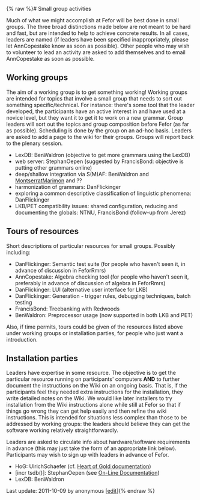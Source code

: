 {% raw %}# Small group activities

Much of what we might accomplish at Fefor will be best done in small
groups. The three broad distinctions made below are not meant to be hard
and fast, but are intended to help to achieve concrete results. In all
cases, leaders are named (if leaders have been specified
inappropriately, please let AnnCopestake know as soon as
possible). Other people who may wish to volunteer to lead an activity
are asked to add themselves and to email AnnCopestake as
soon as possible.

## Working groups

The aim of a working group is to get something working! Working groups
are intended for topics that involve a small group that needs to sort
out something specific/technical. For instance: there's some tool that
the leader developed, the participants have an active interest in and
have used at a novice level, but they want it to get it to work on a new
grammar. Group leaders will sort out the topics and group composition
before Fefor (as far as possible). Scheduling is done by the group on an
ad-hoc basis. Leaders are asked to add a page to the wiki for their
groups. Groups will report back to the plenary session.

- LexDB: BenWaldron (objective to get more grammars
using the LexDB)
- web server: StephanOepen (suggested by
FrancisBond: objective is putting other grammars
online)
- deep/shallow integration via S(M)AF: BenWaldron and
[MontserratMarimon](/MontserratMarimon) and ??
- harmonization of grammars: DanFlickinger
- exploring a common descriptive classification of linguistic
phenomena: DanFlickinger
- LKB/PET compatibility issues: shared configuration, reducing and
documenting the globals: NTNU, FrancisBond (follow-up
from Jerez)

## Tours of resources

Short descriptions of particular resources for small groups. Possibly
including:

- DanFlickinger: Semantic test suite (for people who
haven't seen it, in advance of discussion in FeforRmrs)
- AnnCopestake: Algebra checking tool (for people who
haven't seen it, preferably in advance of discussion of algebra in
FeforRmrs)
- DanFlickinger: LUI (alternative user interface for
LKB)
- DanFlickinger: Generation - trigger rules,
debugging techniques, batch testing
- FrancisBond: Treebanking with Redwoods
- BenWaldron: Preprocessor usage (now supported in both
LKB and PET)

Also, if time permits, tours could be given of the resources listed
above under working groups or installation parties, for people who just
want a introduction.

## Installation parties

Leaders have expertise in some resource. The objective is to get the
particular resource running on participants' computers **AND** to
further document the instructions on the Wiki on an ongoing basis. That
is, if the participants feel they needed extra instructions for the
installation, they write detailed notes on the Wiki. We would like later
installers to try installation from the Wiki instructions alone while
still at Fefor so that if things go wrong they can get help easily and
then refine the wiki instructions. This is intended for situations less
complex than those to be addressed by working groups: the leaders should
believe they can get the software working relatively straightforwardly.

Leaders are asked to circulate info about hardware/software requirements
in advance (this may just take the form of an appropriate link below).
Participants may wish to sign up with leaders in advance of Fefor.

- HoG: UlrichSchaefer (cf. [Heart of Gold
documentation](http://heartofgold.dfki.de/doc/heartofgolddoc.pdf))
- \[incr tsdb()\]: StephanOepen (see [On-Line
Documentation]())
- LexDB: BenWaldron

Last update: 2011-10-09 by anonymous [[edit](https://github.com/delph-in/docs/wiki/FeforSmallGroups/_edit)]{% endraw %}